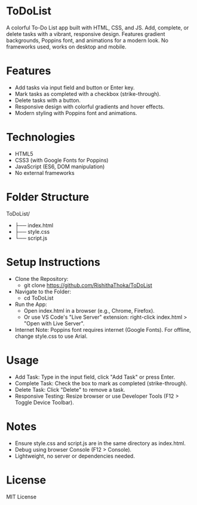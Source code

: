 # ToDoList
A colorful To-Do List app built with HTML, CSS, and JS. Add, complete, or delete tasks with a vibrant, responsive design. Features gradient backgrounds, Poppins font, and animations for a modern look. No frameworks used, works on desktop and mobile.
# Features
- Add tasks via input field and button or Enter key.
- Mark tasks as completed with a checkbox (strike-through).
- Delete tasks with a button.
- Responsive design with colorful gradients and hover effects.
- Modern styling with Poppins font and animations.
# Technologies
- HTML5
- CSS3 (with Google Fonts for Poppins)
- JavaScript (ES6, DOM manipulation)
- No external frameworks
# Folder Structure
ToDoList/
- ├── index.html
- ├── style.css
- └── script.js
# Setup Instructions
- Clone the Repository:
  - git clone https://github.com/RishithaThoka/ToDoList
- Navigate to the Folder:
  - cd ToDoList
- Run the App:
  - Open index.html in a browser (e.g., Chrome, Firefox).
  - Or use VS Code's "Live Server" extension: right-click index.html > "Open with Live Server".
- Internet Note: Poppins font requires internet (Google Fonts). For offline, change style.css to use Arial.
# Usage
- Add Task: Type in the input field, click "Add Task" or press Enter.
- Complete Task: Check the box to mark as completed (strike-through).
- Delete Task: Click "Delete" to remove a task.
- Responsive Testing: Resize browser or use Developer Tools (F12 > Toggle Device Toolbar).
# Notes
- Ensure style.css and script.js are in the same directory as index.html.
- Debug using browser Console (F12 > Console).
- Lightweight, no server or dependencies needed.
# License
MIT License
